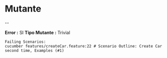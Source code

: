 # Mutante 

--

**Error :** SI
**Tipo Mutante :** Trivial

```
Failing Scenarios:
cucumber features/createCar.feature:22 # Scenario Outline: Create Car second time, Examples (#1)
```